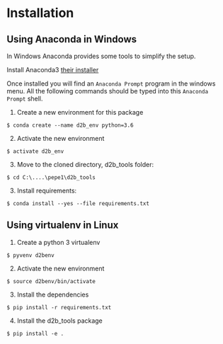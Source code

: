 # Installation

## Using Anaconda in Windows

In Windows Anaconda provides some tools to simplify the setup.

Install Anaconda3 [their installer](https://repo.continuum.io/archive/Anaconda3-5.0.1-Windows-x86_64.exe)

Once installed you will find an `Anaconda Prompt` program in the windows menu. All the following commands should be typed into this `Anaconda Prompt` shell.

1. Create a new environment for this package
```
$ conda create --name d2b_env python=3.6
```
2. Activate the new environment
```
$ activate d2b_env
```
3. Move to the cloned directory, d2b_tools folder:
```
$ cd C:\....\pepe1\d2b_tools
```
3. Install requirements:
```
$ conda install --yes --file requirements.txt
```

## Using virtualenv in Linux

1. Create a python 3 virtualenv
```
$ pyvenv d2benv
```
2. Activate the new environment
```
$ source d2benv/bin/activate
```
3. Install the dependencies
```
$ pip install -r requirements.txt
```
4. Install the d2b_tools package
```
$ pip install -e .
```
